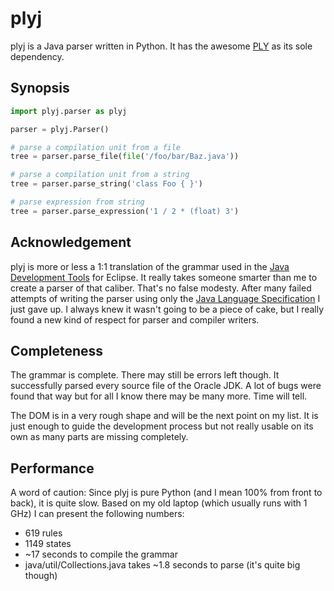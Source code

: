 plyj
====

plyj is a Java parser written in Python. It has the awesome [PLY] as its sole dependency.

Synopsis
--------

```python
import plyj.parser as plyj

parser = plyj.Parser()

# parse a compilation unit from a file
tree = parser.parse_file(file('/foo/bar/Baz.java'))

# parse a compilation unit from a string
tree = parser.parse_string('class Foo { }')

# parse expression from string
tree = parser.parse_expression('1 / 2 * (float) 3')
```

Acknowledgement
---------------

plyj is more or less a 1:1 translation of the grammar used in the [Java Development Tools] for Eclipse. It really takes someone smarter than me to create a parser of that caliber. That's no false modesty. After many failed attempts of writing the parser using only the [Java Language Specification] I just gave up. I always knew it wasn't going to be a piece of cake, but I really found a new kind of respect for parser and compiler writers.

Completeness
------------

The grammar is complete. There may still be errors left though. It successfully parsed every source file of the Oracle JDK. A lot of bugs were found that way but for all I know there may be many more. Time will tell.

The DOM is in a very rough shape and will be the next point on my list. It is just enough to guide the development process but not really usable on its own as many parts are missing completely.

Performance
-----------

A word of caution: Since plyj is pure Python (and I mean 100% from front to back), it is quite slow. Based on my old laptop (which usually runs with 1 GHz) I can present the following numbers:

* 619 rules
* 1149 states
* ~17 seconds to compile the grammar
* java/util/Collections.java takes ~1.8 seconds to parse (it's quite big though)

[PLY]: https://github.com/dabeaz/ply
[Java Development Tools]: http://www.eclipse.org/jdt/
[Java Language Specification]: http://docs.oracle.com/javase/specs/

